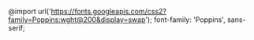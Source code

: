 <!-- Font  -->
@import url('https://fonts.googleapis.com/css2?family=Poppins:wght@200&display=swap');
font-family: 'Poppins', sans-serif;
